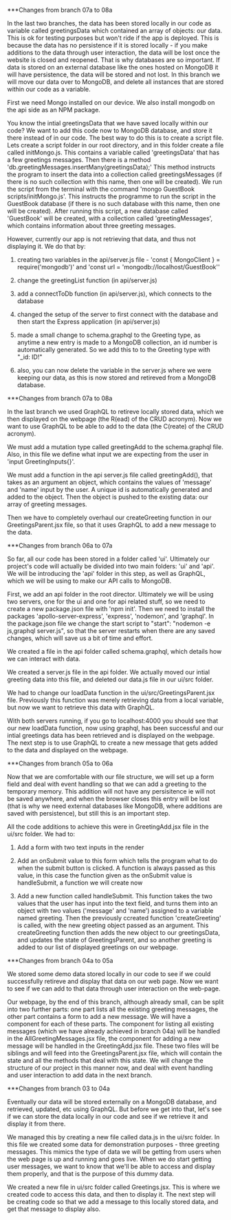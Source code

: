 ***Changes from branch 07a to 08a

In the last two branches, the data has been stored locally in our code as variable called greetingsData which contained an array of objects: our data. This is ok for testing purposes but won't ride if the app is deployed. This is because the data has no persistence if it is stored locally - if you make additions to the data through user interaction, the data will be lost once the website is closed and reopened. That is why databases are so important. If data is stored on an external database like the ones hosted on MongoDB it will have persistence, the data will be stored and not lost. In this branch we will move our data over to MongoDB, and delete all instances that are stored within our code as a variable.

First we need Mongo installed on our device. We also install mongodb on the api side as an NPM package.

You know the intial greetingsData that we have saved locally within our code? We want to add this code now to MongoDB database, and store it there instead of in our code. The best way to do this is to create a script file. Lets create a script folder in our root directory, and in this folder create a file called initMongo.js. This contains a variable called 'greetingsData' that has a few greetings messages. Then there is a method 'db.greetingMessages.insertMany(greetingsData);' This method instructs the program to insert the data into a collection called greetingsMessages (if there is no such collection with this name, then one will be created). We run the script from the terminal with the command 'mongo GuestBook scripts/initMongo.js'. This instructs the programme to run the script in the GuestBook database (if there is no such database with this name, then one will be created). After running this script, a new database called 'GuestBook' will be created, with a collection called 'greetingMessages', which contains information about three greeting messages.

However, currently our app is not retrieving that data, and thus not displaying it. We do that by:

1. creating two variables in the api/server.js file - 
'const { MongoClient } = require('mongodb')' 
and 
'const url = 'mongodb://localhost/GuestBook''

2. change the greetingList function (in api/server.js)

3. add a connectToDb function (in api/server.js), which connects to the database

4. changed the setup of the server to first connect with the database and then start the Express application (in api/server.js)

5. made a small change to schema.graphql to the Greeting type, as anytime a new entry is made to a MongoDB collection, an id number is automatically generated. So we add this to to the Greeting type with "_id: ID!"

6. also, you can now delete the variable in the server.js where we were keeping our data, as this is now stored and retireved from a MongoDB database.



***Changes from branch 07a to 08a

In the last branch we used GraphQL to retireve locally stored data, which we then displayed on the webpage (the R(ead) of the CRUD acronym). Now we want to use GraphQL to be able to add to the data (the C(reate) of the CRUD acronym).

We must add a mutation type called greetingAdd to the schema.graphql file. Also, in this file we define what input we are expecting from the user in 'input GreetingInputs{}'.

We must add a function in the api server.js file called greetingAdd(), that takes as an argument an object, which contains the values of 'message' and 'name' input by the user. A unique id is automatically generated and added to the object. Then the object is pushed to the existing data: our array of greeting messages.

Then we have to completely overhaul our createGreeting function in our GreetingsParent.jsx file, so that it uses GraphQL to add a new message to the data.


***Changes from branch 06a to 07a

So far, all our code has been stored in a folder called 'ui'. Ultimately our project's code will actually be divided into two main folders: 'ui' and 'api'. We will be introducing the 'api' folder in this step, as well as GraphQL, which we will be using to make our API calls to MongoDB.

First, we add an api folder in the root director. Ultimately we will be using two servers, one for the ui and one for api related stuff, so we need to create a new package.json file with 'npm init'. Then we need to install the packages 'apollo-server-express', 'express', 'nodemon', and 'graphql'. In the package.json file we change the start script to "start": "nodemon -e js,graphql server.js", so that the server restarts when there are any saved changes, which will save us a bit of time and effort.

We created a file in the api folder called schema.graphql, which details how we can interact with data.

We created a server.js file in the api folder. We actually moved our intial greeting data into this file, and deleted our data.js file in our ui/src folder.

We had to change our loadData function in the ui/src/GreetingsParent.jsx file. Previously this function was merely retrieving data from a local variable, but now we want to retrieve this data with GraphQL. 

With both servers running, if you go to localhost:4000 you should see that our new loadData function, now using graphql, has been successful and our intial greetings data has been retrieved and is displayed on the webpage. The next step is to use GraphQL to create a new message that gets added to the data and displayed on the webpage. 




***Changes from branch 05a to 06a

Now that we are comfortable with our file structure, we will set up a form field and deal with event handling so that we can add a greeting to the temporary memory. This addition will not have any persisitence ie will not be saved anywhere, and when the browser closes this entry will be lost (that is why we need external databases like MongoDB, where additions are saved with persistence), but still this is an important step.

All the code additions to achieve this were in GreetingAdd.jsx file in the ui/src folder. We had to:

1. Add a form with two text inputs in the render

2. Add an onSubmit value to this form which tells the program what to do when the submit button is clicked. A function is always passed as this value, in this case the function given as the onSubmit value is handleSubmit, a function we will create now

3. Add a new function called handleSubmit. This function takes the two values that the user has input into the text field, and turns them into an object with two values ('message' and 'name') assigned to a variable named greeting. Then the previously ccreated function 'createGreeting' is called, with the new greeting object passed as an argument. This createGreeting function then adds the new object to our greetingsData, and updates the state of GreetingsParent, and so another greeting is added to our list of displayed greetings on our webpage.



***Changes from branch 04a to 05a

We stored some demo data stored locally in our code to see if we could successfully retireve and display that data on our web page. Now we want to see if we can add to that data through user interaction on the web-page.

Our webpage, by the end of this branch, although already small, can be split into two further parts: one part lists all the existing greeting messages, the other part contains a form to add a new message. We will have a component for each of these parts. The component for listing all existing messages (which we have already achieved in branch 04a) will be handled in the AllGreetingMessages.jsx file, the component for adding a new message will be handled in the GreetingAdd.jsx file. These two files will be siblings and will feed into the GreetingsParent.jsx file, which will contain the state and all the methods that deal with this state. We will change the structure of our project in this manner now, and deal with event handling and user interaction to add data in the next branch.



***Changes from branch 03 to 04a

Eventually our data will be stored externally on a MongoDB database, and retrieved, updated, etc using GraphQL. But before we get into that, let's see if we can store the data locally in our code and see if we retrieve it and display it from there.

We managed this by creating a new file called data.js in the ui/src folder. In this file we created some data for demonstration purposes - three greeting messages. This mimics the type of data we will be getting from users when the web page is up and running and goes live. When we do start getting user messages, we want to know that we'll be able to access and display them properly, and that is the purpose of this dummy data.

We created a new file in ui/src folder called Greetings.jsx. This is where we created code to access this data, and then to display it. The next step will be creating code so that we add a message to this locally stored data, and get that message to display also.